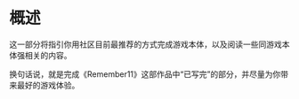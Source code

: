 # 概述

这一部分将指引你用社区目前最推荐的方式完成游戏本体，以及阅读一些同游戏本体强相关的内容。

换句话说，就是完成《Remember11》这部作品中“已写完”的部分，并尽量为你带来最好的游戏体验。